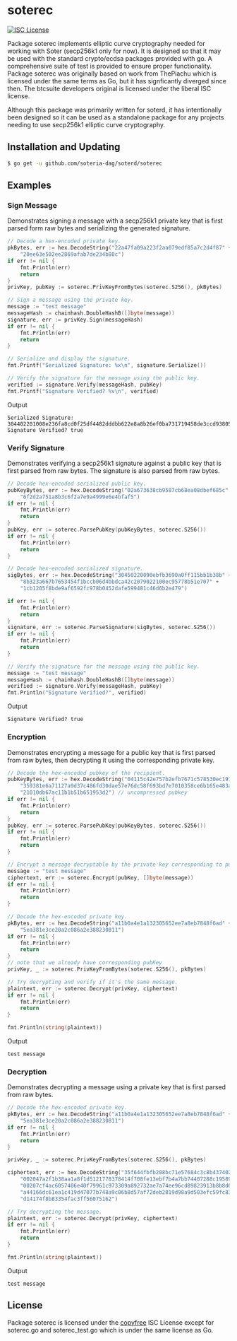 soterec
=====

[![ISC License](http://img.shields.io/badge/license-ISC-blue.svg)](http://copyfree.org)

Package soterec implements elliptic curve cryptography needed for working with
Soter (secp256k1 only for now). It is designed so that it may be used with the
standard crypto/ecdsa packages provided with go.  A comprehensive suite of test
is provided to ensure proper functionality.  Package soterec was originally based
on work from ThePiachu which is licensed under the same terms as Go, but it has
signficantly diverged since then.  The btcsuite developers original is licensed
under the liberal ISC license.

Although this package was primarily written for soterd, it has intentionally been
designed so it can be used as a standalone package for any projects needing to
use secp256k1 elliptic curve cryptography.

## Installation and Updating

```bash
$ go get -u github.com/soteria-dag/soterd/soterec
```

## Examples

### Sign Message  

Demonstrates signing a message with a secp256k1 private key that is first parsed form raw bytes and serializing the generated signature.
  
```go
// Decode a hex-encoded private key.
pkBytes, err := hex.DecodeString("22a47fa09a223f2aa079edf85a7c2d4f87" +
    "20ee63e502ee2869afab7de234b80c")
if err != nil {
    fmt.Println(err)
    return
}
privKey, pubKey := soterec.PrivKeyFromBytes(soterec.S256(), pkBytes)

// Sign a message using the private key.
message := "test message"
messageHash := chainhash.DoubleHashB([]byte(message))
signature, err := privKey.Sign(messageHash)
if err != nil {
    fmt.Println(err)
    return
}

// Serialize and display the signature.
fmt.Printf("Serialized Signature: %x\n", signature.Serialize())

// Verify the signature for the message using the public key.
verified := signature.Verify(messageHash, pubKey)
fmt.Printf("Signature Verified? %v\n", verified)
```

Output
```
Serialized Signature: 304402201008e236fa8cd0f25df4482dddbb622e8a8b26ef0ba731719458de3ccd93805b022032f8ebe514ba5f672466eba334639282616bb3c2f0ab09998037513d1f9e3d6d
Signature Verified? true
```

### Verify Signature  

Demonstrates verifying a secp256k1 signature against a public key that is first parsed from raw bytes.  The signature is also parsed from raw bytes.

```go
// Decode hex-encoded serialized public key.
pubKeyBytes, err := hex.DecodeString("02a673638cb9587cb68ea08dbef685c" +
    "6f2d2a751a8b3c6f2a7e9a4999e6e4bfaf5")
if err != nil {
    fmt.Println(err)
    return
}
pubKey, err := soterec.ParsePubKey(pubKeyBytes, soterec.S256())
if err != nil {
    fmt.Println(err)
    return
}

// Decode hex-encoded serialized signature.
sigBytes, err := hex.DecodeString("30450220090ebfb3690a0ff115bb1b38b" +
    "8b323a667b7653454f1bccb06d4bbdca42c2079022100ec95778b51e707" +
    "1cb1205f8bde9af6592fc978b0452dafe599481c46d6b2e479")

if err != nil {
    fmt.Println(err)
    return
}
signature, err := soterec.ParseSignature(sigBytes, soterec.S256())
if err != nil {
    fmt.Println(err)
    return
}

// Verify the signature for the message using the public key.
message := "test message"
messageHash := chainhash.DoubleHashB([]byte(message))
verified := signature.Verify(messageHash, pubKey)
fmt.Println("Signature Verified?", verified)
```

Output
```
Signature Verified? true
```

### Encryption

Demonstrates encrypting a message for a public key that is first parsed from raw bytes, then decrypting it using the corresponding private key.

```go
// Decode the hex-encoded pubkey of the recipient.
pubKeyBytes, err := hex.DecodeString("04115c42e757b2efb7671c578530ec191a1" +
    "359381e6a71127a9d37c486fd30dae57e76dc58f693bd7e7010358ce6b165e483a29" +
    "21010db67ac11b1b51b651953d2") // uncompressed pubkey
if err != nil {
    fmt.Println(err)
    return
}
pubKey, err := soterec.ParsePubKey(pubKeyBytes, soterec.S256())
if err != nil {
    fmt.Println(err)
    return
}

// Encrypt a message decryptable by the private key corresponding to pubKey
message := "test message"
ciphertext, err := soterec.Encrypt(pubKey, []byte(message))
if err != nil {
    fmt.Println(err)
    return
}

// Decode the hex-encoded private key.
pkBytes, err := hex.DecodeString("a11b0a4e1a132305652ee7a8eb7848f6ad" +
    "5ea381e3ce20a2c086a2e388230811")
if err != nil {
    fmt.Println(err)
    return
}
// note that we already have corresponding pubKey
privKey, _ := soterec.PrivKeyFromBytes(soterec.S256(), pkBytes)

// Try decrypting and verify if it's the same message.
plaintext, err := soterec.Decrypt(privKey, ciphertext)
if err != nil {
    fmt.Println(err)
    return
}

fmt.Println(string(plaintext))
```

Output
```
test message
```

### Decryption

Demonstrates decrypting a message using a private key that is first parsed from raw bytes.

```go
// Decode the hex-encoded private key.
pkBytes, err := hex.DecodeString("a11b0a4e1a132305652ee7a8eb7848f6ad" +
    "5ea381e3ce20a2c086a2e388230811")
if err != nil {
    fmt.Println(err)
    return
}

privKey, _ := soterec.PrivKeyFromBytes(soterec.S256(), pkBytes)

ciphertext, err := hex.DecodeString("35f644fbfb208bc71e57684c3c8b437402ca" +
    "002047a2f1b38aa1a8f1d5121778378414f708fe13ebf7b4a7bb74407288c1958969" +
    "00207cf4ac6057406e40f79961c973309a892732ae7a74ee96cd89823913b8b8d650" +
    "a44166dc61ea1c419d47077b748a9c06b8d57af72deb2819d98a9d503efc59fc8307" +
    "d14174f8b83354fac3ff56075162")

// Try decrypting the message.
plaintext, err := soterec.Decrypt(privKey, ciphertext)
if err != nil {
    fmt.Println(err)
    return
}

fmt.Println(string(plaintext))
```

Output
```
test message
```


## License

Package soterec is licensed under the [copyfree](http://copyfree.org) ISC License
except for soterec.go and soterec_test.go which is under the same license as Go.

